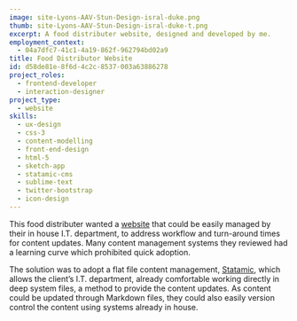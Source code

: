 ```yaml
---
image: site-Lyons-AAV-Stun-Design-isral-duke.png
thumb: site-Lyons-AAV-Stun-Design-isral-duke-t.png
excerpt: A food distributer website, designed and developed by me.
employment_context:
  - 04a7dfc7-41c1-4a19-862f-962794bd02a9
title: Food Distributor Website
id: d58de81e-8f6d-4c2c-8537-003a63886278
project_roles:
  - frontend-developer
  - interaction-designer
project_type:
  - website
skills:
  - ux-design
  - css-3
  - content-modelling
  - front-end-design
  - html-5
  - sketch-app
  - statamic-cms
  - sublime-text
  - twitter-bootstrap
  - icon-design
---
```

<p>This food distributer wanted a <a href="http://www.lyons-aav.com" target="_blank">website</a> that could be easily managed by their in house I.T. department, to address workflow and turn-around times for content updates. Many content management systems they reviewed had a learning curve which prohibited quick adoption.
</p>
<p>The solution was to adopt a flat file content management, <a href="https://statamic.com" target="_blank">Statamic</a>, which allows the client’s I.T. department, already comfortable working directly in deep system files, a method to provide the content updates. As content could be updated through Markdown files, they could also easily version control the content using systems already in house.
</p>
